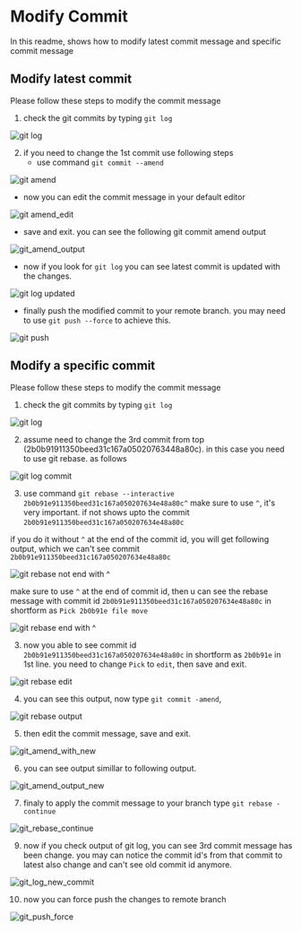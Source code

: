 # Modify Commit
In this readme, shows how to modify latest commit message and specific commit message


## Modify latest commit
Please follow these steps to modify the commit message

1. check the git commits by typing `git log`

![git log](./images/git_log.png "git log")

2. if you need to change the 1st commit use following steps
   - use command `git commit --amend`

![git amend](./images/git_amend.png "git amend")

   - now you can edit the commit message in your default editor

![git amend_edit](./images/git_amend_edit.png "git_amend_edit")

   - save and exit. you can see the following git commit amend output

![git_amend_output](./images/git_amend_output.png "git_amend_output")

   - now if you look for `git log` you can see latest commit is updated with the changes.

![git log updated](./images/git_log_updated.png "git log updated")

   - finally push the modified commit to your remote branch. you may need to use `git push --force` to achieve this.

![git push](./images/git_force_push.png "git force push")




## Modify a specific commit
Please follow these steps to modify the commit message

1. check the git commits by typing `git log`

![git log](./images/git_log.png "git log")

2. assume need to change the 3rd commit from top (2b0b91911350beed31c167a05020763448a80c). in this case you need to use git rebase. as follows 

![git log commit](./images/git_log_commit.png "git log commit")

3. use command `git rebase --interactive 2b0b91e911350beed31c167a050207634e48a80c^` make sure to use `^`, it's very important. if not shows upto the commit `2b0b91e911350beed31c167a050207634e48a80c`

if you do it without `^` at the end of the commit id, you will get following output, which we can't see commit `2b0b91e911350beed31c167a050207634e48a80c`

![git rebase not end with ^](./images/git_rebase_wrong.png "git rebase not end with ^")

make sure to use `^` at the end of commit id, then u can see the rebase message with commit id `2b0b91e911350beed31c167a050207634e48a80c` in shortform as `Pick 2b0b91e file move`

![git rebase end with ^](./images/git_rebase_correct.png "git rebase end with ^")

3. now you able to see commit id `2b0b91e911350beed31c167a050207634e48a80c` in shortform as `2b0b91e` in 1st line. you need to change `Pick` to `edit`, then save and exit.

![git rebase edit](./images/git_rebase_edit.png "git rebase edit")

4. you can see this output, now type `git commit -amend`, 

![git rebase output](./images/git_rebase_output.png "git rebase output")

5. then edit the commit message, save and exit.

![git_amend_with_new](./images/git_amend_with_new.png "git_amend_with_new")

6. you can see output simillar to following output.

![git_amend_output_new](./images/git_amend_output_new.png "git_amend_output_new")

7. finaly to apply the commit message to your branch type `git rebase -continue`

![git_rebase_continue](./images/git_rebase_continue.png "git_rebase_continue")

9. now if you check output of git log, you can see 3rd commit message has been change. you may can notice the commit id's from that commit to latest also change and can't see old commit id anymore. 

![git_log_new_commit](./images/git_log_new_commit.png "git_log_new_commit")

10. now you can force push the changes to remote branch

![git_push_force](./images/git_push_force.png "git_push_force")

